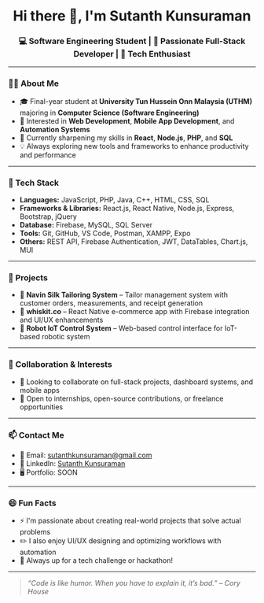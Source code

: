 <h1 align="center">Hi there 👋, I'm Sutanth Kunsuraman</h1>
<h3 align="center">💻 Software Engineering Student | 🚀 Passionate Full-Stack Developer | 🤖 Tech Enthusiast</h3>

---

### 👨‍💻 About Me
- 🎓 Final-year student at **University Tun Hussein Onn Malaysia (UTHM)** majoring in **Computer Science (Software Engineering)**
- 👀 Interested in **Web Development**, **Mobile App Development**, and **Automation Systems**
- 🌱 Currently sharpening my skills in **React**, **Node.js**, **PHP**, and **SQL**
- 💡 Always exploring new tools and frameworks to enhance productivity and performance

---

### 🔧 Tech Stack
- **Languages:** JavaScript, PHP, Java, C++, HTML, CSS, SQL
- **Frameworks & Libraries:** React.js, React Native, Node.js, Express, Bootstrap, jQuery
- **Database:** Firebase, MySQL, SQL Server
- **Tools:** Git, GitHub, VS Code, Postman, XAMPP, Expo
- **Others:** REST API, Firebase Authentication, JWT, DataTables, Chart.js, MUI

---

### 🚀 Projects
- 🛒 **Navin Silk Tailoring System** – Tailor management system with customer orders, measurements, and receipt generation
- 📱 **whiskit.co** – React Native e-commerce app with Firebase integration and UI/UX enhancements
- 🤖 **Robot IoT Control System** – Web-based control interface for IoT-based robotic system

---

### 🤝 Collaboration & Interests
- 💞️ Looking to collaborate on full-stack projects, dashboard systems, and mobile apps
- 🧠 Open to internships, open-source contributions, or freelance opportunities

---

### 📫 Contact Me
- 📧 Email: sutanthkunsuraman@gmail.com
- 💼 LinkedIn: [Sutanth Kunsuraman](https://www.linkedin.com/in/sutanthkunsuraman)
- 🖥️ Portfolio: SOON 

---

### 😄 Fun Facts
- ⚡ I'm passionate about creating real-world projects that solve actual problems
- ✏️ I also enjoy UI/UX designing and optimizing workflows with automation
- 🧩 Always up for a tech challenge or hackathon!

---

> _“Code is like humor. When you have to explain it, it’s bad.” – Cory House_

